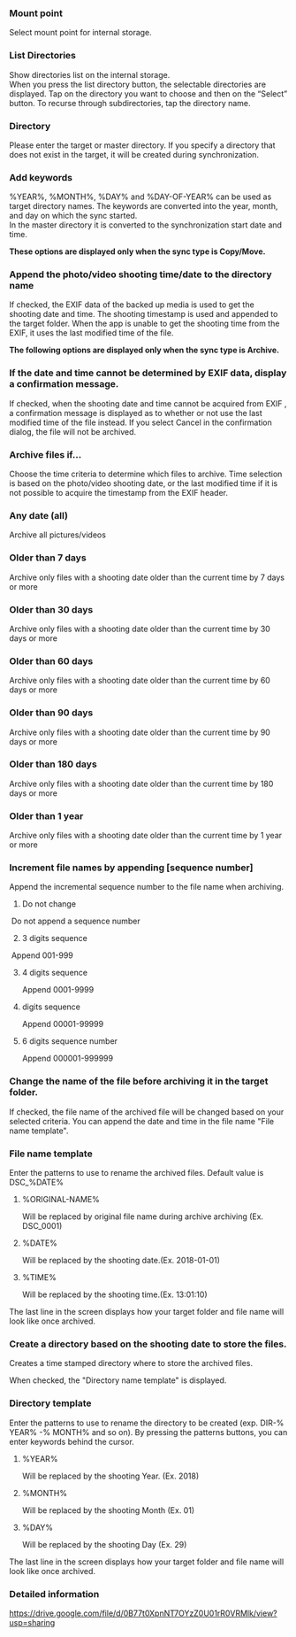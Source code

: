 ### Mount point

Select mount point for internal storage.

### List Directories

Show directories list on the internal storage.   
When you press the list directory button, the selectable directories are displayed. Tap on the directory you want to choose and then on the “Select” button. To recurse through subdirectories, tap the directory name.

### Directory

Please enter the target or master directory. If you specify a directory that does not exist in the target, it will be created during synchronization.

### Add keywords

%YEAR%, %MONTH%, %DAY% and %DAY-OF-YEAR% can be used as target directory names. The keywords are converted into the year, month, and day on which the sync started.  
In the master directory it is converted to the synchronization start date and time.

**These options are displayed only when the sync type is Copy/Move.**

### Append the photo/video shooting time/date to the directory name

If checked, the EXIF data of the backed up media is used to get the shooting date and time. The shooting timestamp is used and appended to the target folder. When the app is unable to get the shooting time from the EXIF, it uses the last modified time of the file.

**The following options are displayed only when the sync type is Archive.**

### If the date and time cannot be determined by EXIF data, display a confirmation message.

If checked, when the shooting date and time cannot be acquired from EXIF , a confirmation message is displayed as to whether or not use the last modified time of the file instead. If you select Cancel in the confirmation dialog, the file will not be archived.

### Archive files if…

Choose the time criteria to determine which files to archive. Time selection is based on the photo/video shooting date, or the last modified time if it is not possible to acquire the timestamp from the EXIF header.

### Any date (all)

Archive all pictures/videos

### Older than 7 days

Archive only files with a shooting date older than the current time by 7 days or more

### Older than 30 days

Archive only files with a shooting date older than the current time by 30 days or more

### Older than 60 days

Archive only files with a shooting date older than the current time by 60 days or more

### Older than 90 days

Archive only files with a shooting date older than the current time by 90 days or more

### Older than 180 days

Archive only files with a shooting date older than the current time by 180 days or more

### Older than 1 year

Archive only files with a shooting date older than the current time by 1 year or more

 

### Increment file names by appending [sequence number]

Append the incremental sequence number to the file name when archiving.

1. Do not change

​		Do not append a sequence number

2. 3 digits sequence

​		Append 001-999

3. 4 digits sequence

   Append 0001-9999

4. digits sequence

   Append 00001-99999

5. 6 digits sequence number

   Append 000001-999999

 

### Change the name of the file before archiving it in the target folder. 

If checked, the file name of the archived file will be changed based on your selected criteria. You can append the date and time in the file name "File name template".

 

### File name template

Enter the patterns to use to rename the archived files. Default value is DSC_%DATE%

1. %ORIGINAL-NAME%

   Will be replaced by original file name during archive archiving (Ex. DSC_0001)

2. %DATE%

   Will be replaced by the shooting date.(Ex. 2018-01-01)

3. %TIME%

   Will be replaced by the shooting time.(Ex. 13:01:10)

 The last line in the screen displays how your target folder and file name will look like once archived.

### Create a directory based on the shooting date to store the files.

Creates a time stamped directory where to store the archived files.

When checked, the "Directory name template" is displayed.

### Directory template

Enter the patterns to use to rename the directory to be created (exp. DIR-% YEAR% -% MONTH% and so on). By pressing the patterns buttons, you can enter keywords behind the cursor.

1. %YEAR%

   Will be replaced by the shooting Year. (Ex. 2018)

2. %MONTH%

   Will be replaced by the shooting Month (Ex. 01)

3. %DAY%

   Will be replaced by the shooting Day (Ex. 29)

The last line in the screen displays how your target folder and file name will look like once archived.


### Detailed information

https://drive.google.com/file/d/0B77t0XpnNT7OYzZ0U01rR0VRMlk/view?usp=sharing

 
